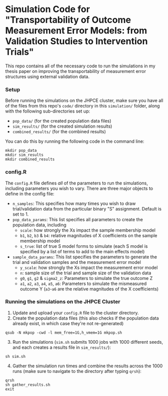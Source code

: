 # Simulation Code for "Transportability of Outcome Measurement Error Models: from Validation Studies to Intervention Trials"

This repo contains all of the necessary code to run the simulations in my thesis paper on improving the transportability of measurement error structures using external validation data. 

### Setup

Before running the simulations on the JHPCE cluster, make sure you have all of the files from this repo's `code/` directory in this `simulation/` folder, along with the following sub-directories set up:

- `pop_data/` (for the created population data files)
- `sim_results/` (for the created simulation results)
- `combined_results/` (for the combined results)

You can do this by running the following code in the command line:
```
mkdir pop_data
mkdir sim_results
mkdir combined_results
```

### config.R
The `config.R` file defines *all* of the parameters to run the simulations, including parameters you wish to vary. There are three major objects to define in the config file:

- `n_samples`: This specifies how many times you wish to draw trial/validation data from the particular binary "S" assignment. Default is set to 1.
- `pop_data_params`: This list specifies all parameters to create the population data, including
    - `scale`: how strongly the Xs impact the sample membership model
    - `b1`, `b2`, `b3` & `b4`: relative magnitudes of X coefficients on the sample membership model
    - `s_true`: list of true S model forms to simulate (each S model is specified by a list of terms to add to the main effects model)
- `sample_data_params`: This list specifies the parameters to generate the trial and validation samples and the measurement error model
    - `y_scale`: how strongly the Xs impact the measurement error model
    - `n`: sample size of the trial and sample size of the validation data
    - `g0`, `g1`, `g2` & `sigma2_z`: Parameters to simulate the true outcome Z
    - `a1`, `a2`, `a3`, `a4`, `a5`, `a6`: Parameters to simulate the mismeasured outcome Y (`a3`-`a6` are the relative magnitudes of the X coefficients)

### Running the simulations on the JHPCE Cluster

1. Update and upload your `config.R` file to the cluster directory.
2. Create the population data files (this also checks if the population data already exist, in which case they're not re-generated)
```
qsub -N mkpop -cwd -l mem_free=1G,h_vmem=1G mkpop.sh 
```
3. Run the simulations (`sim.sh` submits 1000 jobs with 1000 different seeds, and each creates a results file in `sim_results/`):
```
sh sim.sh
```
4. Gather the simulation run times and combine the results across the 1000 runs (make sure to navigate to the directory after typing `qrsh`):
```
qrsh
sh gather_results.sh
exit
```

